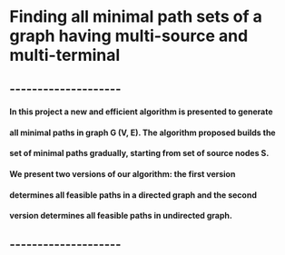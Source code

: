 # Finding all minimal path sets of a graph having multi-source and multi-terminal
## -------------------- ##
#### In this project a new and efficient algorithm is presented to generate ####
#### all minimal paths in graph G (V, E). The algorithm proposed builds the ####
#### set of minimal paths gradually, starting from set of source nodes S. ####
#### We present two versions of our algorithm: the first version ####
#### determines all feasible paths in a directed graph and the second ####
#### version determines all feasible paths in undirected graph. ####
## -------------------- ##
